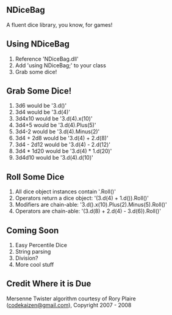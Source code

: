 NDiceBag
--

A fluent dice library, you know, for games!

Using NDiceBag
--

1. Reference 'NDiceBag.dll'
1. Add 'using NDiceBag;' to your class
1. Grab some dice!

Grab Some Dice!
--

1. 3d6 would be '3.d()'
1. 3d4 would be '3.d(4)' 
1. 3d4x10 would be '3.d(4).x(10)'
1. 3d4+5 would be '3.d(4).Plus(5)'
1. 3d4-2 would be '3.d(4).Minus(2)'
1. 3d4 + 2d8 would be '3.d(4) + 2.d(8)'
1. 3d4 - 2d12 would be '3.d(4) - 2.d(12)'
1. 3d4 * 1d20 would be '3.d(4) * 1.d(20)'
1. 3d4d10 would be '3.d(4).d(10)'

Roll Some Dice
--

1. All dice object instances contain '.Roll()'
1. Operators return a dice object: '(3.d(4) + 1.d()).Roll()'
1. Modifiers are chain-able: '3.d().x(10).Plus(2).Minus(5).Roll()'
1. Operators are chain-able: '(3.d(8) + 2.d(4) - 3.d(6)).Roll()'

Coming Soon
--

1. Easy Percentile Dice
1. String parsing
1. Division?
1. More cool stuff

Credit Where it is Due
--

Mersenne Twister algorithm courtesy of Rory Plaire (codekaizen@gmail.com), Copyright 2007 - 2008